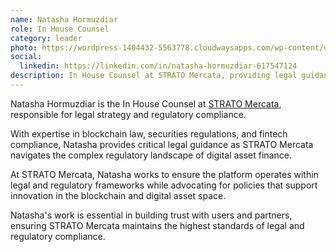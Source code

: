```yaml
---
name: Natasha Hormuzdiar
role: In House Counsel
category: leader
photo: https://wordpress-1404432-5563778.cloudwaysapps.com/wp-content/uploads/2024/06/Group-7-1.png
social:
  linkedin: https://linkedin.com/in/natasha-hormuzdiar-617547124
description: In House Counsel at STRATO Mercata, providing legal guidance and ensuring compliance in the rapidly evolving digital asset finance landscape.
---
```


Natasha Hormuzdiar is the In House Counsel at [STRATO Mercata](https://stratomercata.com), responsible for legal strategy and regulatory compliance.

With expertise in blockchain law, securities regulations, and fintech compliance, Natasha provides critical legal guidance as STRATO Mercata navigates the complex regulatory landscape of digital asset finance.

At STRATO Mercata, Natasha works to ensure the platform operates within legal and regulatory frameworks while advocating for policies that support innovation in the blockchain and digital asset space.

Natasha's work is essential in building trust with users and partners, ensuring STRATO Mercata maintains the highest standards of legal and regulatory compliance.
